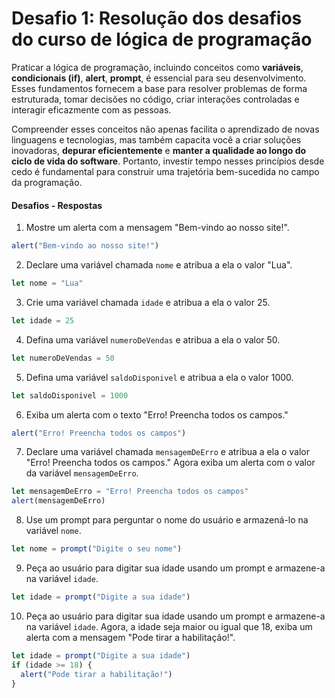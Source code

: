 # Desafio 1: Resolução dos desafios do curso de lógica de programação

Praticar a lógica de programação, incluindo conceitos como **variáveis**, **condicionais (if)**, **alert**, **prompt**, é essencial para seu desenvolvimento. Esses fundamentos fornecem a base para resolver problemas de forma estruturada, tomar decisões no código, criar interações controladas e interagir eficazmente com as pessoas.

Compreender esses conceitos não apenas facilita o aprendizado de novas linguagens e tecnologias, mas também capacita você a criar soluções inovadoras, **depurar eficientemente** e **manter a qualidade ao longo do ciclo de vida do software**. Portanto, investir tempo nesses princípios desde cedo é fundamental para construir uma trajetória bem-sucedida no campo da programação.

#### Desafios - Respostas

1. Mostre um alerta com a mensagem "Bem-vindo ao nosso site!".

```javascript
alert("Bem-vindo ao nosso site!")
```

2. Declare uma variável chamada `nome` e atribua a ela o valor "Lua".

```js
let nome = "Lua"
```

3. Crie uma variável chamada `idade` e atribua a ela o valor 25.

```js
let idade = 25
```

4. Defina uma variável `numeroDeVendas` e atribua a ela o valor 50.

```js
let numeroDeVendas = 50
```

5. Defina uma variável `saldoDisponivel` e atribua a ela o valor 1000.

```js
let saldoDisponivel = 1000
```

6. Exiba um alerta com o texto "Erro! Preencha todos os campos."

```js
alert("Erro! Preencha todos os campos")
```

7. Declare uma variável chamada `mensagemDeErro` e atribua a ela o valor "Erro! Preencha todos os campos." Agora exiba um alerta com o valor da variável `mensagemDeErro`.

```js
let mensagemDeErro = "Erro! Preencha todos os campos"
alert(mensagemDeErro)
```

8. Use um prompt para perguntar o nome do usuário e armazená-lo na variável `nome`.

```js
let nome = prompt("Digite o seu nome")
```

9. Peça ao usuário para digitar sua idade usando um prompt e armazene-a na variável `idade`.

```js
let idade = prompt("Digite a sua idade")
```

10. Peça ao usuário para digitar sua idade usando um prompt e armazene-a na variável `idade`. Agora, a idade seja maior ou igual que 18, exiba um alerta com a mensagem "Pode tirar a habilitação!".

```js
let idade = prompt("Digite a sua idade")
if (idade >= 18) {
  alert("Pode tirar a habilitação!")
}
```
